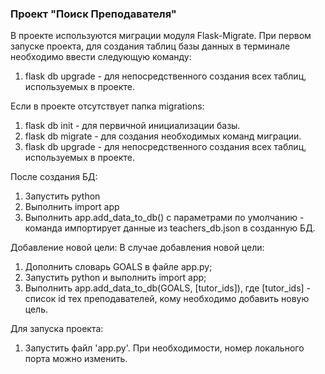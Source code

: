 ### Проект "Поиск Преподавателя"

В проекте используются миграции модуля Flask-Migrate.
При первом запуске проекта, для создания таблиц базы данных в терминале необходимо ввести следующую команду:
1. flask db upgrade - для непосредственного создания всех таблиц, используемых в проекте.

Если в проекте отсутствует папка migrations:
1. flask db init - для первичной инициализации базы.
2. flask db migrate - для создания необходимых команд миграции.
3. flask db upgrade - для непосредственного создания всех таблиц, используемых в проекте.

После создания БД:
1. Запустить python
2. Выполнить import app
3. Выполнить app.add_data_to_db() с параметрами по умолчанию - команда импортирует данные из teachers_db.json в созданную БД.

Добавление новой цели:
В случае добавления новой цели:
1. Дополнить словарь GOALS в файле app.py;
2. Запустить python и выполнить import app;
3. Выполнить app.add_data_to_db(GOALS, [tutor_ids]), где [tutor_ids] - список id тех преподавателей, кому необходимо добавить новую цель.

Для запуска проекта:
1. Запустить файл 'app.py'. При необходимости, номер локального порта можно изменить.